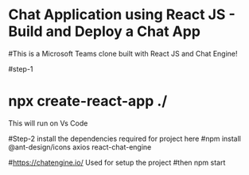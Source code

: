 # Chat Application using React JS - Build and Deploy a Chat App 

#This is a Microsoft Teams clone built with React JS and Chat Engine!

#step-1
# npx create-react-app ./
This will run on Vs Code 


#Step-2
install the dependencies required for project here
#npm install @ant-design/icons axios react-chat-engine


#https://chatengine.io/
Used for setup the project 
#then npm start
